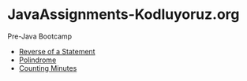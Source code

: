 # JavaAssignments-Kodluyoruz.org

Pre-Java Bootcamp
 - [Reverse of a Statement](https://github.com/frtyildiz/JavaAssignments-Kodluyoruz.org/blob/main/hw01/ReverseOfStatement.java)
 - [Polindrome](https://github.com/frtyildiz/JavaAssignments-Kodluyoruz.org/blob/main/hw03/Palindrome.java)
 - [Counting Minutes](https://github.com/frtyildiz/JavaAssignments-Kodluyoruz.org/blob/main/hw02/CountingMinutes.java)
 
